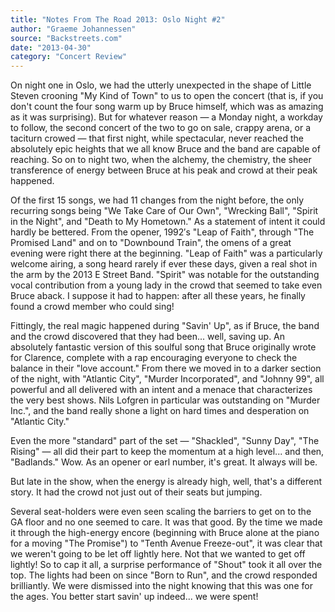 ```yaml
---
title: "Notes From The Road 2013: Oslo Night #2"
author: "Graeme Johannessen"
source: "Backstreets.com"
date: "2013-04-30"
category: "Concert Review"
---
```


On night one in Oslo, we had the utterly unexpected in the shape of Little Steven crooning "My Kind of Town" to us to open the concert (that is, if you don't count the four song warm up by Bruce himself, which was as amazing as it was surprising). But for whatever reason — a Monday night, a workday to follow, the second concert of the two to go on sale, crappy arena, or a taciturn crowed — that first night, while spectacular, never reached the absolutely epic heights that we all know Bruce and the band are capable of reaching. So on to night two, when the alchemy, the chemistry, the sheer transference of energy between Bruce at his peak and crowd at their peak happened.

Of the first 15 songs, we had 11 changes from the night before, the only recurring songs being "We Take Care of Our Own", "Wrecking Ball", "Spirit in the Night", and "Death to My Hometown." As a statement of intent it could hardly be bettered. From the opener, 1992′s "Leap of Faith", through "The Promised Land" and on to "Downbound Train", the omens of a great evening were right there at the beginning. "Leap of Faith" was a particularly welcome airing, a song heard rarely if ever these days, given a real shot in the arm by the 2013 E Street Band. "Spirit" was notable for the outstanding vocal contribution from a young lady in the crowd that seemed to take even Bruce aback. I suppose it had to happen: after all these years, he finally found a crowd member who could sing!

Fittingly, the real magic happened during "Savin' Up", as if Bruce, the band and the crowd discovered that they had been... well, saving up. An absolutely fantastic version of this soulful song that Bruce originally wrote for Clarence, complete with a rap encouraging everyone to check the balance in their "love account." From there we moved in to a darker section of the night, with "Atlantic City", "Murder Incorporated", and "Johnny 99", all powerful and all delivered with an intent and a menace that characterizes the very best shows. Nils Lofgren in particular was outstanding on "Murder Inc.", and the band really shone a light on hard times and desperation on "Atlantic City."

Even the more "standard" part of the set — "Shackled", "Sunny Day", "The Rising" — all did their part to keep the momentum at a high level... and then, "Badlands." Wow. As an opener or earl number, it's great. It always will be.

But late in the show, when the energy is already high, well, that's a different story. It had the crowd not just out of their seats but jumping.

Several seat-holders were even seen scaling the barriers to get on to the GA floor and no one seemed to care. It was that good. By the time we made it through the high-energy encore (beginning with Bruce alone at the piano for a moving "The Promise") to "Tenth Avenue Freeze-out", it was clear that we weren't going to be let off lightly here. Not that we wanted to get off lightly! So to cap it all, a surprise performance of "Shout" took it all over the top. The lights had been on since "Born to Run", and the crowd responded brilliantly. We were dismissed into the night knowing that this was one for the ages. You better start savin' up indeed... we were spent!
